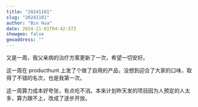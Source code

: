 ```yaml
---
title: "20241101"
slug: "20241101"
author: "Bin Hua"
date: 2024-11-01T04:42:57Z
showgeo: false
geoaddress: ""
---
```


又是一周，我父亲病的治疗方案更新了一次，希望一切安好。

这一周在 producthunt 上发了个做了自用的产品，没想到迎合了大家的口味，取得了不错的名次，也是我第一次。

这一周算力成本好夸张，有点吃不消。本来计划昨天发的项目因为人预定的人太多，算力跟不上，改成了逐步开放。